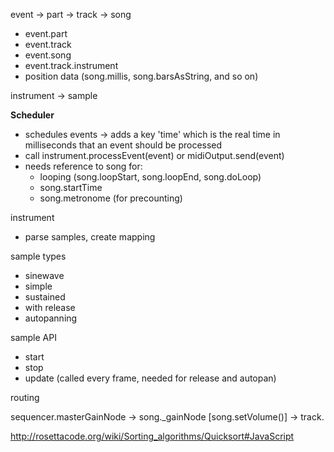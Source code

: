 

event -> part -> track -> song

 - event.part
 - event.track
 - event.song
 - event.track.instrument
 - position data (song.millis, song.barsAsString, and so on)



instrument -> sample


**Scheduler**

- schedules events -> adds a key 'time' which is the real time in milliseconds that an event should be processed
- call instrument.processEvent(event) or midiOutput.send(event)
- needs reference to song for:
  - looping (song.loopStart, song.loopEnd, song.doLoop)
  - song.startTime
  - song.metronome (for precounting)




instrument

 - parse samples, create mapping


sample types

 - sinewave
 - simple
 - sustained
 - with release
 - autopanning

sample API

 - start
 - stop
 - update (called every frame, needed for release and autopan)




routing

sequencer.masterGainNode -> song._gainNode [song.setVolume()] -> track.





http://rosettacode.org/wiki/Sorting_algorithms/Quicksort#JavaScript